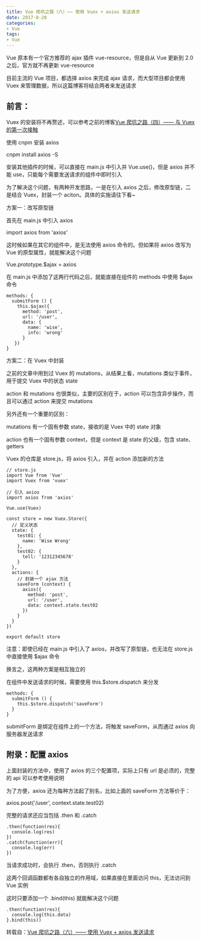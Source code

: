 ```yaml
---
title: Vue 爬坑之路（六）—— 使用 Vuex + axios 发送请求
date: 2017-8-20
categories:
- Vue
tags:
- Vue
---
```


Vue 原本有一个官方推荐的 ajax 插件 vue-resource，但是自从 Vue 更新到 2.0 之后，官方就不再更新 vue-resource

目前主流的 Vue 项目，都选择 axios 来完成 ajax 请求，而大型项目都会使用 Vuex 来管理数据，所以这篇博客将结合两者来发送请求



## 前言：

Vuex 的安装将不再赘述，可以参考之前的博客[Vue 爬坑之路（四）—— 与 Vuex 的第一次接触]()

使用 cnpm 安装 axios

cnpm install axios -S

安装其他插件的时候，可以直接在 main.js 中引入并 Vue.use()，但是 axios 并不能 use，只能每个需要发送请求的组件中即时引入

为了解决这个问题，有两种开发思路，一是在引入 axios 之后，修改原型链，二是结合 Vuex，封装一个 aciton。具体的实施请往下看~



方案一：改写原型链

首先在 main.js 中引入 axios

import axios from 'axios'

这时候如果在其它的组件中，是无法使用 axios 命令的。但如果将 axios 改写为 Vue 的原型属性，就能解决这个问题

Vue.prototype.$ajax = axios

在 main.js 中添加了这两行代码之后，就能直接在组件的 methods 中使用 $ajax 命令


```
methods: {
  submitForm () {
    this.$ajax({
      method: 'post',
      url: '/user',
      data: {
        name: 'wise',
        info: 'wrong'
      }
   })
}
```




方案二：在 Vuex 中封装

之前的文章中用到过 Vuex 的 mutations，从结果上看，mutations 类似于事件，用于提交 Vuex 中的状态 state

action 和 mutations 也很类似，主要的区别在于，action 可以包含异步操作，而且可以通过 action 来提交 mutations

另外还有一个重要的区别：

mutations 有一个固有参数 state，接收的是 Vuex 中的 state 对象

action 也有一个固有参数 context，但是 context 是 state 的父级，包含  state、getters



Vuex 的仓库是 store.js，将 axios 引入，并在 action 添加新的方法


```
// store.js
import Vue from 'Vue'
import Vuex from 'vuex'

// 引入 axios
import axios from 'axios'

Vue.use(Vuex)

const store = new Vuex.Store({
  // 定义状态
  state: {
    test01: {
      name: 'Wise Wrong'
    },
    test02: {
      tell: '12312345678'
    }
  },
  actions: {
    // 封装一个 ajax 方法
    saveForm (context) {
      axios({
        method: 'post',
        url: '/user',
        data: context.state.test02
      })
    }
  }
})

export default store

```

注意：即使已经在 main.js 中引入了 axios，并改写了原型链，也无法在 store.js 中直接使用 $ajax 命令

换言之，这两种方案是相互独立的


在组件中发送请求的时候，需要使用 this.$store.dispatch 来分发

```
methods: {
  submitForm () {
    this.$store.dispatch('saveForm')
  }
}
```

submitForm 是绑定在组件上的一个方法，将触发 saveForm，从而通过 axios 向服务器发送请求


## 附录：配置 axios

上面封装的方法中，使用了 axios 的三个配置项，实际上只有 url 是必须的，完整的 api 可以参考使用说明

为了方便，axios 还为每种方法起了别名，比如上面的 saveForm 方法等价于：

axios.post('/user', context.state.test02)

完整的请求还应当包括 .then 和 .catch
```
.then(function(res){
  console.log(res)
})
.catch(function(err){
  console.log(err)
})
```

当请求成功时，会执行 .then，否则执行 .catch

这两个回调函数都有各自独立的作用域，如果直接在里面访问 this，无法访问到 Vue 实例

这时只要添加一个 .bind(this) 就能解决这个问题

```
.then(function(res){
  console.log(this.data)
}.bind(this))
```

转载自：[Vue 爬坑之路（六）—— 使用 Vuex + axios 发送请求](http://www.cnblogs.com/wisewrong/p/6402183.html)